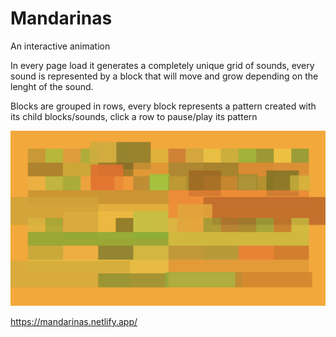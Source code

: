 # Mandarinas

An interactive animation

In every page load it generates a completely unique grid of sounds, every sound is represented by a block that will move and grow depending on the lenght of the sound.

Blocks are grouped in rows, every block represents a pattern created with its child blocks/sounds, click a row to pause/play its pattern

![mandarinas](mandarinas.png)

https://mandarinas.netlify.app/